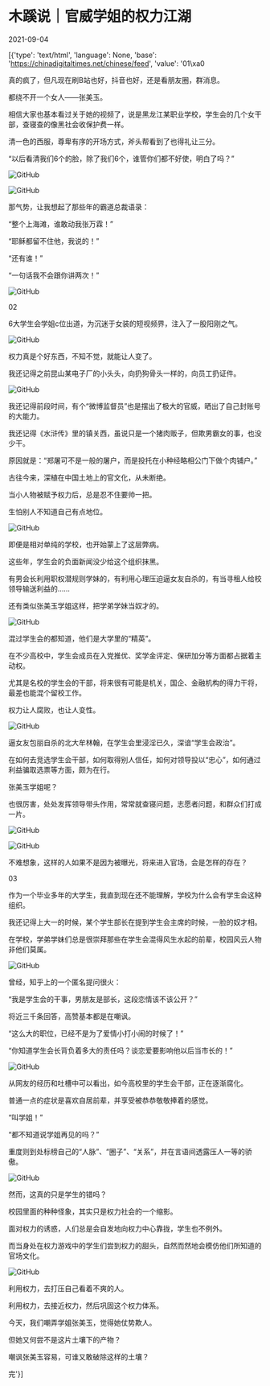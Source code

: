 # 木蹊说｜官威学姐的权力江湖

2021-09-04

[{'type': 'text/html', 'language': None, 'base': 'https://chinadigitaltimes.net/chinese/feed', 'value': '01\xa0

真的疯了，但凡现在刷B站也好，抖音也好，还是看朋友圈，群消息。

都绕不开一个女人——张美玉。

相信大家也基本看过关于她的视频了，说是黑龙江某职业学校，学生会的几个女干部，查寝查的像黑社会收保护费一样。



清一色的西服，尊卑有序的开场方式，斧头帮看到了也得礼让三分。

“以后看清我们6个的脸，除了我们6个，谁管你们都不好使，明白了吗？”

![GitHub](https://chinadigitaltimes.net/chinese/files/2021/09/post-670443-6133411b4957c.)

![GitHub](https://chinadigitaltimes.net/chinese/files/2021/09/post-670443-6133411b72ddf.)

那气势，让我想起了那些年的霸道总裁语录：



“整个上海滩，谁敢动我张万霖！”

“耶稣都留不住他，我说的！”

“还有谁！”

“一句话我不会跟你讲两次！”



![GitHub](https://chinadigitaltimes.net/chinese/files/2021/09/post-670443-6133411b9c216.)

02

6大学生会学姐c位出道，为沉迷于女装的短视频界，注入了一股阳刚之气。

![GitHub](https://chinadigitaltimes.net/chinese/files/2021/09/post-670443-6133411bc939d.)

权力真是个好东西，不知不觉，就能让人变了。



我还记得之前昆山某电子厂的小头头，向扔狗骨头一样的，向员工扔证件。

![GitHub](https://chinadigitaltimes.net/chinese/files/2021/09/post-670443-6133411c02fec.)

我还记得前段时间，有个“微博监督员”也是摆出了极大的官威，晒出了自己封账号的大能力。

我还记得《水浒传》里的镇关西，虽说只是一个猪肉贩子，但欺男霸女的事，也没少干。

原因就是：“郑屠可不是一般的屠户，而是投托在小种经略相公门下做个肉铺户。”

古往今来，深植在中国土地上的官文化，从未断绝。

当小人物被赋予权力后，总是忍不住要帅一把。

生怕别人不知道自己有点地位。

![GitHub](https://chinadigitaltimes.net/chinese/files/2021/09/post-670443-6133411c2d5f3.)

即便是相对单纯的学校，也开始蒙上了这层弊病。

这些年，学生会的负面新闻没少给这个组织抹黑。

有男会长利用职权潜规则学妹的，有利用心理压迫逼女友自杀的，有当寻租人给校领导输送利益的&#8230;&#8230;

还有类似张美玉学姐这样，把学弟学妹当奴才的。

![GitHub](https://chinadigitaltimes.net/chinese/files/2021/09/post-670443-6133411c531ce.)

混过学生会的都知道，他们是大学里的“精英”。

在不少高校中，学生会成员在入党推优、奖学金评定、保研加分等方面都占据着主动权。

尤其是名校的学生会的干部，将来很有可能是机关，国企、金融机构的得力干将，最差也能混个留校工作。

权力让人腐败，也让人变性。

![GitHub](https://chinadigitaltimes.net/chinese/files/2021/09/post-670443-6133411c75053.)

逼女友包丽自杀的北大牟林翰，在学生会里浸淫已久，深谙“学生会政治”。

在如何去竞选学生会干部，如何取得别人信任，如何对领导投以“忠心”，如何通过利益骗取选票等方面，颇为在行。

张美玉学姐呢？

也很厉害，处处发挥领导带头作用，常常就查寝问题，志愿者问题，和群众们打成一片。

![GitHub](https://chinadigitaltimes.net/chinese/files/2021/09/post-670443-6133411c9bc5b.)

![GitHub](https://chinadigitaltimes.net/chinese/files/2021/09/post-670443-6133411ccb4d6.)

不难想象，这样的人如果不是因为被曝光，将来进入官场，会是怎样的存在？

03

作为一个毕业多年的大学生，我直到现在还不能理解，学校为什么会有学生会这种组织。

我还记得上大一的时候，某个学生部长在提到学生会主席的时候，一脸的奴才相。

在学校，学弟学妹们总是很崇拜那些在学生会混得风生水起的前辈，校园风云人物非他们莫属。

![GitHub](https://chinadigitaltimes.net/chinese/files/2021/09/post-670443-6133411d04853.)

曾经，知乎上的一个匿名提问很火：

“我是学生会的干事，男朋友是部长，这段恋情该不该公开？”

将近三千条回答，高赞基本都是在嘲讽。

“这么大的职位，已经不是为了爱情小打小闹的时候了！”

“你知道学生会长背负着多大的责任吗？谈恋爱要影响他以后当市长的！”

![GitHub](https://chinadigitaltimes.net/chinese/files/2021/09/post-670443-6133411d2edd3.)

从网友的经历和吐槽中可以看出，如今高校里的学生会干部，正在逐渐腐化。

普通一点的症状是喜欢自居前辈，并享受被恭恭敬敬捧着的感觉。

“叫学姐！”

“都不知道说学姐再见的吗？”

重度则到处标榜自己的“人脉”、“圈子”、“关系”，并在言语间透露压人一等的骄傲。

![GitHub](https://chinadigitaltimes.net/chinese/files/2021/09/post-670443-6133411d5ac3b.)

然而，这真的只是学生的错吗？

校园里面的种种怪象，其实只是权力社会的一个缩影。

面对权力的诱惑，人们总是会自发地向权力中心靠拢，学生也不例外。

而当身处在权力游戏中的学生们尝到权力的甜头，自然而然地会模仿他们所知道的官场文化。

![GitHub](https://chinadigitaltimes.net/chinese/files/2021/09/post-670443-6133411d883f6.)

利用权力，去打压自己看着不爽的人。

利用权力，去接近权力，然后巩固这个权力体系。

今天，我们嘲弄学姐张美玉，觉得她仗势欺人。

但她又何尝不是这片土壤下的产物？

嘲讽张美玉容易，可谁又敢破除这样的土壤？

完'}]